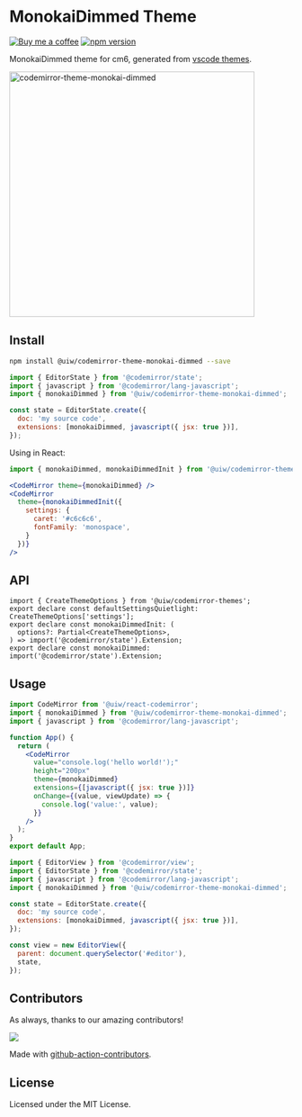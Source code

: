 <!--rehype:ignore:start-->

# MonokaiDimmed Theme

<!--rehype:ignore:end-->

[![Buy me a coffee](https://img.shields.io/badge/Buy%20me%20a%20coffee-048754?logo=buymeacoffee)](https://jaywcjlove.github.io/#/sponsor)
[![npm version](https://img.shields.io/npm/v/@uiw/codemirror-theme-monokai-dimmed.svg)](https://www.npmjs.com/package/@uiw/codemirror-theme-monokai-dimmed)

MonokaiDimmed theme for cm6, generated from [vscode themes](https://github.com/microsoft/vscode/blob/main/extensions/theme-monokai-dimmed/themes/dimmed-monokai-color-theme.json).

<a href="https://uiwjs.github.io/react-codemirror/#/theme/data/monokai-dimmed">
  <img width="436" alt="codemirror-theme-monokai-dimmed" src="https://github.com/uiwjs/react-codemirror/assets/1680273/1b61ce79-b0b6-4fad-9707-b31804c625a2">
</a>

## Install

```bash
npm install @uiw/codemirror-theme-monokai-dimmed --save
```

```js
import { EditorState } from '@codemirror/state';
import { javascript } from '@codemirror/lang-javascript';
import { monokaiDimmed } from '@uiw/codemirror-theme-monokai-dimmed';

const state = EditorState.create({
  doc: 'my source code',
  extensions: [monokaiDimmed, javascript({ jsx: true })],
});
```

Using in React:

```jsx
import { monokaiDimmed, monokaiDimmedInit } from '@uiw/codemirror-theme-monokai-dimmed';

<CodeMirror theme={monokaiDimmed} />
<CodeMirror
  theme={monokaiDimmedInit({
    settings: {
      caret: '#c6c6c6',
      fontFamily: 'monospace',
    }
  })}
/>
```

## API

```tsx
import { CreateThemeOptions } from '@uiw/codemirror-themes';
export declare const defaultSettingsQuietlight: CreateThemeOptions['settings'];
export declare const monokaiDimmedInit: (
  options?: Partial<CreateThemeOptions>,
) => import('@codemirror/state').Extension;
export declare const monokaiDimmed: import('@codemirror/state').Extension;
```

## Usage

```jsx
import CodeMirror from '@uiw/react-codemirror';
import { monokaiDimmed } from '@uiw/codemirror-theme-monokai-dimmed';
import { javascript } from '@codemirror/lang-javascript';

function App() {
  return (
    <CodeMirror
      value="console.log('hello world!');"
      height="200px"
      theme={monokaiDimmed}
      extensions={[javascript({ jsx: true })]}
      onChange={(value, viewUpdate) => {
        console.log('value:', value);
      }}
    />
  );
}
export default App;
```

```js
import { EditorView } from '@codemirror/view';
import { EditorState } from '@codemirror/state';
import { javascript } from '@codemirror/lang-javascript';
import { monokaiDimmed } from '@uiw/codemirror-theme-monokai-dimmed';

const state = EditorState.create({
  doc: 'my source code',
  extensions: [monokaiDimmed, javascript({ jsx: true })],
});

const view = new EditorView({
  parent: document.querySelector('#editor'),
  state,
});
```

## Contributors

As always, thanks to our amazing contributors!

<a href="https://github.com/uiwjs/react-codemirror/graphs/contributors">
  <img src="https://uiwjs.github.io/react-codemirror/CONTRIBUTORS.svg" />
</a>

Made with [github-action-contributors](https://github.com/jaywcjlove/github-action-contributors).

## License

Licensed under the MIT License.
